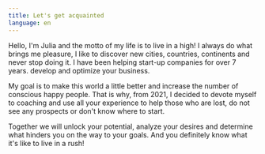 ```yaml
---
title: Let's get acquainted
language: en
---
```


<p>Hello, I'm Julia and the motto of my life is to live in a high! I always do what
brings me pleasure, I like to discover new cities, countries, continents and
never stop doing it. I have been helping start-up companies for over 7 years.
develop and optimize your business.</p>

<p>My goal is to make this world a little better and increase the number of
conscious happy people. That is why, from 2021, I decided to devote myself to
coaching and use all your experience to help those who are lost, do not see any
prospects or don't know where to start.</p>

<p>Together we will unlock your potential, analyze your desires and determine what
hinders you on the way to your goals. And you definitely know what it's like to
live in a rush!</p>
